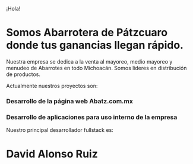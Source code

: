 ¡Hola!

# Somos Abarrotera de Pátzcuaro donde tus ganancias llegan rápido. 
Nuestra empresa se dedica a la venta al mayoreo, medio mayoreo y menudeo de Abarrotes en todo Michoacán. Somos lideres en distribución de productos.

Actualmente nuestros proyectos son:
### Desarrollo de la página web Abatz.com.mx
### Desarrollo de aplicaciones para uso interno de la empresa

Nuestro principal desarrollador fullstack es:
# David Alonso Ruiz
